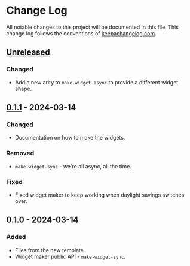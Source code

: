 # Change Log
All notable changes to this project will be documented in this file. This change log follows the conventions of [keepachangelog.com](http://keepachangelog.com/).

## [Unreleased]
### Changed
- Add a new arity to `make-widget-async` to provide a different widget shape.

## [0.1.1] - 2024-03-14
### Changed
- Documentation on how to make the widgets.

### Removed
- `make-widget-sync` - we're all async, all the time.

### Fixed
- Fixed widget maker to keep working when daylight savings switches over.

## 0.1.0 - 2024-03-14
### Added
- Files from the new template.
- Widget maker public API - `make-widget-sync`.

[Unreleased]: https://sourcehost.site/your-name/fig/compare/0.1.1...HEAD
[0.1.1]: https://sourcehost.site/your-name/fig/compare/0.1.0...0.1.1
